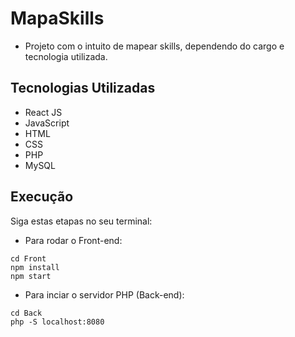 # MapaSkills

- Projeto com o intuito de mapear skills, dependendo do cargo e tecnologia utilizada.

## Tecnologias Utilizadas

- React JS
- JavaScript
- HTML
- CSS
- PHP
- MySQL

## Execução

Siga estas etapas no seu terminal:

- Para rodar o Front-end:

```
cd Front
npm install
npm start

```

- Para inciar o servidor PHP (Back-end):

```
cd Back
php -S localhost:8080

```
